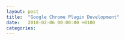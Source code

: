 ```yaml
---
layout: post
title:  "Google Chrome Plugin Development"
date:   2018-02-06 00:00:00 +0100
categories:
---
```

